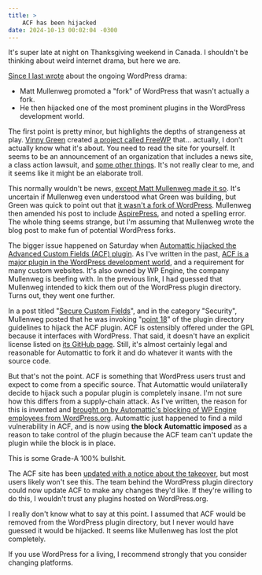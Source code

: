 ```yaml
---
title: >
    ACF has been hijacked
date: 2024-10-13 00:02:04 -0300
---
```


It's super late at night on Thanksgiving weekend in Canada. I shouldn't be thinking about weird internet drama, but here we are.

[Since I last wrote](https://anderegg.ca/2024/10/10/loyalty-test-checkbox) about the ongoing WordPress drama:

* Matt Mullenweg promoted a "fork" of WordPress that wasn't actually a fork.
* He then hijacked one of the most prominent plugins in the WordPress development world.

The first point is pretty minor, but highlights the depths of strangeness at play. [Vinny Green](https://x.com/vinnysgreen) created [a project called FreeWP](https://freewp.com/) that… actually, I don't actually know what it's about. You need to read the site for yourself. It seems to be an announcement of an organization that includes a news site, a class action lawsuit, and [some other things](https://freewp.com/faq/). It's not really clear to me, and it seems like it might be an elaborate troll.

This normally wouldn't be news, [except Matt Mullenweg made it so](https://wordpress.org/news/2024/10/spoon/). It's uncertain if Mullenweg even understood what Green was building, but Green was quick to point out that [it wasn't a fork of WordPress](https://x.com/vinnysgreen/status/1844488053060141233). Mullenweg then amended his post to include [AspirePress](https://aspirepress.org/about-us/), and noted a spelling error. The whole thing seems strange, but I'm assuming that Mullenweg wrote the blog post to make fun of potential WordPress forks.

The bigger issue happened on Saturday when [Automattic hijacked the Advanced Custom Fields (ACF) plugin](https://wordpress.org/news/2024/10/secure-custom-fields/). As I've written in the past, [ACF is a major plugin in the WordPress development world](https://anderegg.ca/2024/10/06/wordpress-vs-acf#:~:text=ACF%20is%20a%20WordPress%20plugin%20that%20is%20a%20requirement%20for%20many%20WordPress%20builds), and a requirement for many custom websites. It's also owned by WP Engine, the company Mullenweg is beefing with. In the previous link, I had guessed that Mullenweg intended to kick them out of the WordPress plugin directory. Turns out, they went one further.

In a post titled "[Secure Custom Fields](https://wordpress.org/news/2024/10/secure-custom-fields/)", and in the category "Security", Mullenweg posted that he was invoking "[point 18](https://github.com/wordpress/wporg-plugin-guidelines/blob/trunk/guideline-18.md)" of the plugin directory guidelines to hijack the ACF plugin. ACF is ostensibly offered under the GPL because it interfaces with WordPress. That said, it doesn't have an explicit license listed on [its GitHub page](https://github.com/AdvancedCustomFields/acf). Still, it's almost certainly legal and reasonable for Automattic to fork it and do whatever it wants with the source code.

But that's not the point. ACF is something that WordPress users trust and expect to come from a specific source. That Automattic would unilaterally decide to hijack such a popular plugin is completely insane. I'm not sure how this differs from a supply-chain attack. As I've written, the reason for this is invented and [brought on by Automattic's blocking of WP Engine employees from WordPress.org](https://anderegg.ca/2024/10/06/wordpress-vs-acf#:~:text=The%20issue%20here%20is%20that%20the%20ACF%20team%20has%20been%20blocked%20by%20Mullenweg%20from%20accessing%20WordPress.org%20and%20the%20infrastructure%20it%20provides.). Automattic just happened to find a mild vulnerability in ACF, and is now using **the block Automattic imposed** as a reason to take control of the plugin because the ACF team can't update the plugin while the block is in place.

This is some Grade-A 100% bullshit.

The ACF site has been [updated with a notice about the takeover](https://anderegg.s3.amazonaws.com/acf%20notice.png), but most users likely won't see this. The team behind the WordPress plugin directory could now update ACF to make any changes they'd like. If they're willing to do this, I wouldn't trust any plugins hosted on WordPress.org.

I really don't know what to say at this point. I assumed that ACF would be removed from the WordPress plugin directory, but I never would have guessed it would be hijacked. It seems like Mullenweg has lost the plot completely.

If you use WordPress for a living, I recommend strongly that you consider changing platforms.